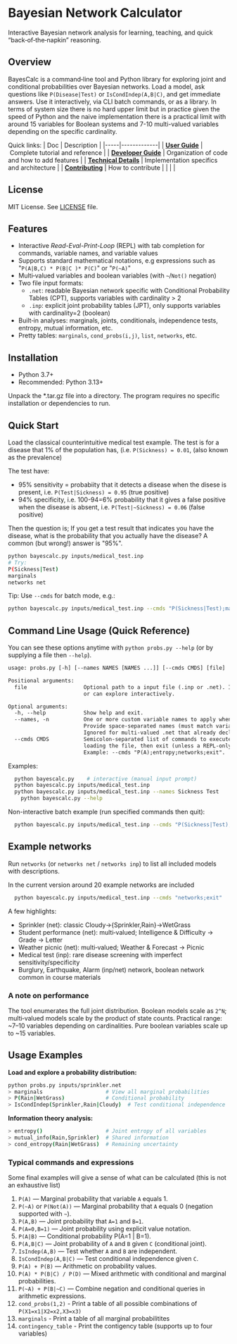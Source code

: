 # Bayesian Network Calculator

Interactive Bayesian network analysis for learning, teaching, and quick “back‑of‑the‑napkin” reasoning.


## Overview

BayesCalc is a command‑line tool and Python library for exploring joint and conditional probabilities over Bayesian networks. Load a model, ask questions like `P(Disease|Test)` or `IsCondIndep(A,B|C)`, and get immediate answers. Use it interactively, via CLI batch commands, or as a library.
In terms of system size there is no hard upper limit but in practice given the speed of Python and the naive implementation there is a practical limit with around 15 variables for Boolean systems and 7-10 multi-valued variables depending on the specific cardinality.

Quick links:
| Doc | Description |
|-----|-------------|
| **[User Guide](docs/Userguide.md)**  | Complete tutorial and reference |
| **[ Developer Guide](docs/DEVELOPER_GUIDE.md)** |  Organization of code and how to add features |
| **[ Technical Details](docs/ARCHITECTURE.md)** | Implementation specifics and architecture |
| **[ Contributing](CONTRIBUTING.md)** | How to contribute |
| | |


## License

MIT License. See [LICENSE](LICENSE) file.


## Features

- Interactive *Read-Eval-Print-Loop* (REPL) with tab completion for commands, variable names, and variable values
- Supports standard mathematical notations, e.g expressions such as "`P(A|B,C) * P(B|C )* P(C)`" or "`P(~A)`"
- Multi‑valued variables and boolean variables (with `~`/`Not()` negation)
- Two file input formats:
  - `.net`: readable Bayesian network specific with Conditional Probability Tables (CPT), supports variables with cardinality > 2
  - `.inp`: explicit joint probability tables (JPT), only supports variables with cardinality=2 (boolean)
- Built‑in analyses: marginals, joints, conditionals, independence tests, entropy, mutual information, etc.
- Pretty tables: `marginals`, `cond_probs(i,j)`, `list`, `networks`, etc.

## Installation

- Python 3.7+
- Recommended: Python 3.13+

Unpack the *.tar.gz file into a directory. The program requires no specific installation or dependencies to run. 


## Quick Start

Load the classical counterintuitive medical test example. The test is for a disease that 1% of the population has, (i.e. `P(Sickness) = 0.01`, (also known as the prevalence)

The test have:
- 95% sensitivity = probabiity that it detects a disease when the disese is present, i.e. `P(Test|Sickness) = 0.95` (true positive)
- 94% specificity, i.e. 100-94=6% probability that it gives a false positive when the disease is absent, i.e. `P(Test|~Sickness) = 0.06` (false positive)

Then the question is; If you get a test result that indicates you have the disease, what is the probability that you actually have the disease? A common (but wrong!) answer is "95%".


```bash
python bayescalc.py inputs/medical_test.inp
# Try:
P(Sickness|Test)
marginals
networks net
```

Tip: Use `--cmds` for batch mode, e.g.:
```bash
python bayescalc.py inputs/medical_test.inp --cmds "P(Sickness|Test);marginals;exit"
```

## Command Line Usage (Quick Reference)

You can see these options anytime with `python probs.py --help` (or by supplying a file then `--help`). 

```txt
usage: probs.py [-h] [--names NAMES [NAMES ...]] [--cmds CMDS] [file]

Positional arguments:
  file                  Optional path to a input file (.inp or .net). If omitted  you'll be prompted 
                        or can explore interactively.

Optional arguments:
  -h, --help            Show help and exit.
  --names, -n           One or more custom variable names to apply when loading a joint table (.inp). 
                        Provide space-separated names (must match variable count). 
                        Ignored for multi-valued .net that already declare variables.
  --cmds CMDS           Semicolon-separated list of commands to execute non-interactively after 
                        loading the file, then exit (unless a REPL-only command requires interaction). 
                        Example: --cmds "P(A);entropy;networks;exit".
```

Examples:

```bash
  python bayescalc.py    # interactive (manual input prompt)
  python bayescalc.py inputs/medical_test.inp
  python bayescalc.py inputs/medical_test.inp --names Sickness Test
    python bayescalc.py --help
```

Non-interactive batch example (run specified commands then quit):
```bash
  python bayescalc.py inputs/medical_test.inp --cmds "P(Sickness|Test);odds_ratio(Sickness,Test);exit"
```



## Example networks

Run `networks` (or `networks net` / `networks inp`) to list all included models with descriptions. 

In the current version around 20 example networks are included

```bash
  python bayescalc.py inputs/medical_test.inp --cmds "networks;exit"
```

A few highlights:
- Sprinkler (net): classic Cloudy→{Sprinkler,Rain}→WetGrass
- Student performance (net): multi‑valued; Intelligence & Difficulty → Grade → Letter
- Weather picnic (net): multi‑valued; Weather & Forecast → Picnic
- Medical test (inp): rare disease screening with imperfect sensitivity/specificity
- Burglury, Earthquake, Alarm (inp/net) network, boolean network common in course materials


### A note on performance

The tool enumerates the full joint distribution. Boolean models scale as `2^N`; multi‑valued models scale by the product of state counts. 
Practical range: ~7–10 variables depending on cardinalities. Pure boolean variables scale up to ~15 variables.


## Usage Examples

**Load and explore a probability distribution:**
```bash
python probs.py inputs/sprinkler.net
> marginals                    # View all marginal probabilities
> P(Rain|WetGrass)             # Conditional probability
> IsCondIndep(Sprinkler,Rain|Cloudy)  # Test conditional independence
```

**Information theory analysis:**
```bash
> entropy()                    # Joint entropy of all variables
> mutual_info(Rain,Sprinkler)  # Shared information
> cond_entropy(Rain|WetGrass)  # Remaining uncertainty
```

### Typical commands and expressions

Some final examples will give a sense of what can be calculated (this is not an exhaustive list)

1. `P(A)` — Marginal probability that variable `A` equals 1.
2. `P(~A)` or `P(Not(A))` — Marginal probability that `A` equals 0 (negation supported with `~`).
3. `P(A,B)` — Joint probability that `A=1` and `B=1`.
4. `P(A=0,B=1)` — Joint probability using explicit value notation.
5. `P(A|B)` — Conditional probability P(A=1 | B=1).
6. `P(A,B|C)` — Joint probability of `A` and `B` given `C` (conditional joint).
7. `IsIndep(A,B)` — Test whether `A` and `B` are independent.
8. `IsCondIndep(A,B|C)` — Test conditional independence given `C`.
9. `P(A) + P(B)` — Arithmetic on probability values.
10. `P(A) * P(B|C) / P(D)` — Mixed arithmetic with conditional and marginal probabilities.
11. `P(~A) + P(B|~C)` — Combine negation and conditional queries in arithmetic expressions.
12. `cond_probs(1,2)` - Print a table of all possible combinations of `P(X1=x1|X2=x2,X3=x3)`
13. `marginals` - Print a table of all marginal probabilitites
14. `contingency_table` - Print the contigency table (supports up to four variables)